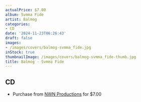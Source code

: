 ```yaml
---
actualPrice: $7.00
album: Svmma Fide
artist: Balmog
categories:
- CD
date: '2024-11-23T06:26:43'
draft: false
images:
- /images/covers/balmog-svmma_fide.jpg
inStock: true
thumbnailImage: /images/covers/balmog-svmma_fide-thumb.jpg
title: Balmog - Svmma Fide
---
```


## CD
* Purchase from [NWN Productions](http://shop.nwnprod.com/index.php?route=product/product&path=93&product_id=32970&sort=pd.name&order=ASC) for $7.00
